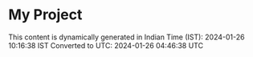 # My Project

This content is dynamically generated in Indian Time (IST): 2024-01-26 10:16:38 IST
Converted to UTC: 2024-01-26 04:46:38 UTC
